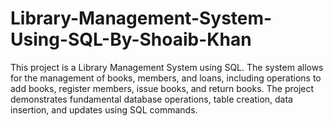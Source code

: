 # Library-Management-System-Using-SQL-By-Shoaib-Khan
This project is a Library Management System using SQL. The system allows for the management of books, members, and loans, including operations to add books, register members, issue books, and return books. The project demonstrates fundamental database operations, table creation, data insertion, and updates using SQL commands. 
